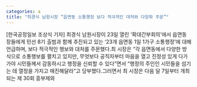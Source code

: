 ```yaml
---
categories: a
title: "최경식 남원시장 “읍면동 소통행정 보다 적극적인 대처와 다양화 주문”"
---
```

[한국공정일보 조상식 기자] 최경식 남원시장이 23일 열린 ‘확대간부회의’에서 읍면동장들에게 민선 8기 출범과 함께 추진되고 있는 ‘23개 읍면동 1일 1가구 소통행정’에 대해 언급하며, 보다 적극적인 행보와 대처를 주문했다.최 시장은 “각 읍면동에서 다양한 방식으로 소통행보를 펼치고 있지만, 무엇보다 공직자부터 마음을 열고 진정성 있게 다가가야 시민들께서 감동하시고 행정을 신뢰할 수 있다”면서 “행정의 주인인 시민들을 섬기는 데 열정을 가지고 매진해달라”고 당부했다.그러면서 최 시장은 다음 달 7일부터 개최되는 제 30회 흥부제와